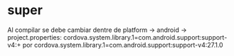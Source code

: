 # super

Al compilar se debe cambiar dentre de platform -> android -> project.properties:
cordova.system.library.1=com.android.support:support-v4:+
por 
cordova.system.library.1=com.android.support:support-v4:27.1.0
